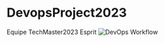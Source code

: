 # DevopsProject2023
Equipe TechMaster2023 Esprit
![DevOps Workflow](https://images.ctfassets.net/o7xu9whrs0u9/4EQIsQVkFipP91sR3Od9lK/168b3167060e8fe9b9961e462577436f/devops-workflow.png)
